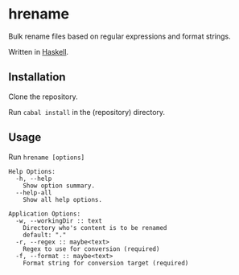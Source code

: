 # hrename

Bulk rename files based on regular expressions and format strings.

Written in [Haskell](//haskell.org).

## Installation

Clone the repository.

Run `cabal install` in the (repository) directory.

## Usage

Run `hrename [options]`

    Help Options:
      -h, --help
        Show option summary.
      --help-all
        Show all help options.

    Application Options:
      -w, --workingDir :: text
        Directory who's content is to be renamed
        default: "."
      -r, --regex :: maybe<text>
        Regex to use for conversion (required)
      -f, --format :: maybe<text>
        Format string for conversion target (required)
